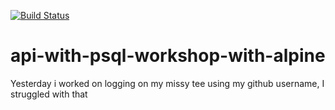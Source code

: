 [![Build Status](https://app.travis-ci.com/amandam2017/api-with-psql-workshop-with-alpine.svg?branch=master)](https://app.travis-ci.com/amandam2017/api-with-psql-workshop-with-alpine)
# api-with-psql-workshop-with-alpine

Yesterday i worked on logging on my missy tee using my github username, I struggled with that 